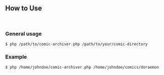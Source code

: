 ## How to Use

<br />

### General usage
```
$ php /path/to/comic-archiver.php /path/to/your/comic-directory
```

### Example
```
$ php /home/johndoe/comic-archiver.php /home/johndoe/comics/doraemon
```